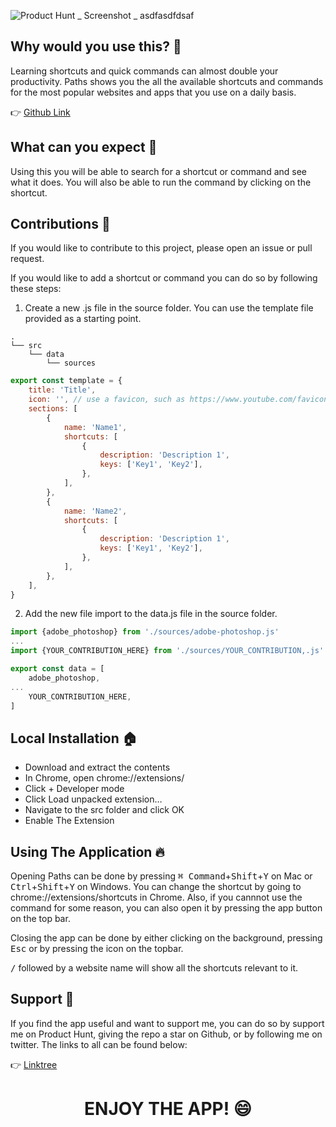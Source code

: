  
![Product Hunt _ Screenshot _ asdfasdfdsaf](https://user-images.githubusercontent.com/52125687/178572560-088dd244-f242-4536-8d4b-3f3294e35674.png)

## Why would you use this? 🔎

Learning shortcuts and quick commands can almost double your productivity. Paths shows you the all the available shortcuts and commands for the most popular websites and apps that you use on a daily basis.

👉 [Github Link](https://github.com/raf-underscore/paths)

## What can you expect 🤔

Using this you will be able to search for a shortcut or command and see what it does. You will also be able to run the command by clicking on the shortcut.

## Contributions 🔮

If you would like to contribute to this project, please open an issue or pull request. 

If you would like to add a shortcut or command you can do so by following these steps:

1. Create a new .js file in the source folder. You can use the template file provided as a starting point.

```
.
└── src
    └── data
        └── sources
```

```js
export const template = {
	title: 'Title',
	icon: '', // use a favicon, such as https://www.youtube.com/favicon.ico
	sections: [
		{
			name: 'Name1',
			shortcuts: [
				{
					description: 'Description 1',
					keys: ['Key1', 'Key2'],
				},
			],
		},
		{
			name: 'Name2',
			shortcuts: [
				{
					description: 'Description 1',
					keys: ['Key1', 'Key2'],
				},
			],
		},
	],
}
```
2. Add the new file import to the data.js file in the source folder.
 
```js
import {adobe_photoshop} from './sources/adobe-photoshop.js'
...
import {YOUR_CONTRIBUTION_HERE} from './sources/YOUR_CONTRIBUTION,.js'

export const data = [
	adobe_photoshop,
...
    YOUR_CONTRIBUTION_HERE,
]
```
 

## Local Installation 🏠
 
 - Download and extract the contents
 - In Chrome, open chrome://extensions/
 - Click + Developer mode
 - Click Load unpacked extension…
 - Navigate to the src folder and click OK
 - Enable The Extension
 
 ## Using The Application 🔥

Opening Paths can be done by pressing <kbd>⌘ Command</kbd>+<kbd>Shift</kbd>+<kbd>Y</kbd> on Mac or <kbd>Ctrl</kbd>+<kbd>Shift</kbd>+<kbd>Y</kbd> on Windows. You can change the shortcut by going to chrome://extensions/shortcuts in Chrome. Also, if you cannnot use the command for some reason, you can also open it by pressing the app button on the top bar.

Closing the app can be done by either clicking on the background, pressing <kbd>Esc</kbd> or by pressing the icon on the topbar.

<kbd>/</kbd> followed by a website name will show all the shortcuts relevant to it.
 
## Support 💌

If you find the app useful and want to support me, you can do so by support me on Product Hunt, giving the repo a star on Github, or by following me on twitter. The links to all can be found below:

👉 [Linktree](https://linktr.ee/raf_underscore)

<h1 align="center">
    ENJOY THE APP! 😄
</h1>
